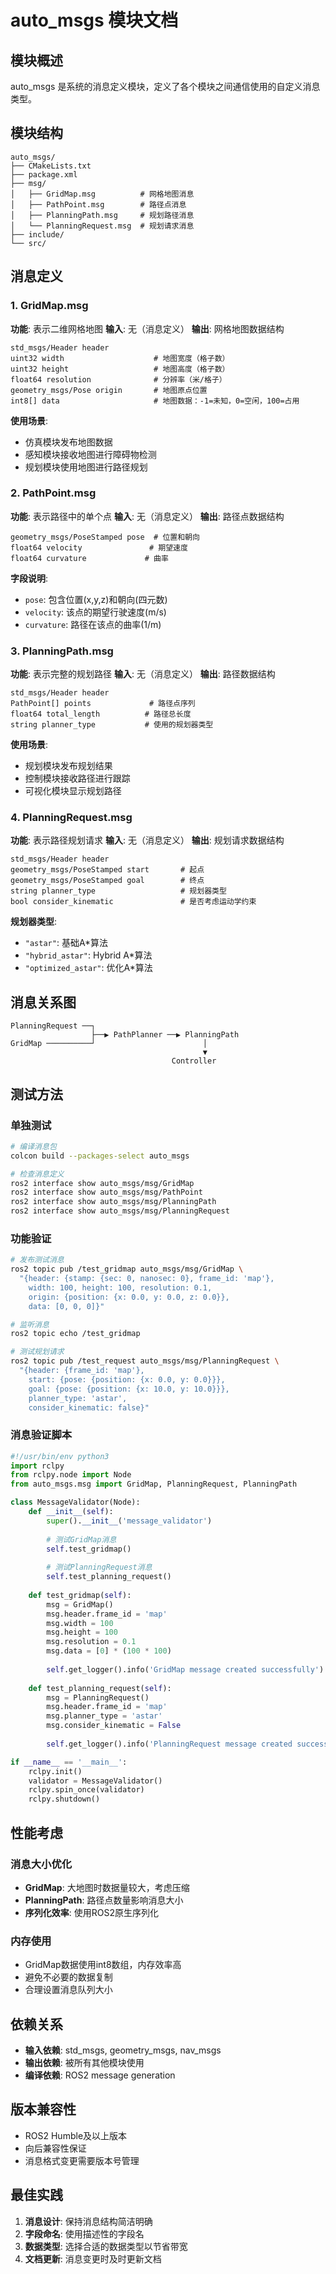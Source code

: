 # auto_msgs 模块文档

## 模块概述
auto_msgs 是系统的消息定义模块，定义了各个模块之间通信使用的自定义消息类型。

## 模块结构
```
auto_msgs/
├── CMakeLists.txt
├── package.xml
├── msg/
│   ├── GridMap.msg          # 网格地图消息
│   ├── PathPoint.msg        # 路径点消息
│   ├── PlanningPath.msg     # 规划路径消息
│   └── PlanningRequest.msg  # 规划请求消息
├── include/
└── src/
```

## 消息定义

### 1. GridMap.msg
**功能**: 表示二维网格地图
**输入**: 无（消息定义）
**输出**: 网格地图数据结构

```msg
std_msgs/Header header
uint32 width                    # 地图宽度（格子数）
uint32 height                   # 地图高度（格子数）
float64 resolution              # 分辨率（米/格子）
geometry_msgs/Pose origin       # 地图原点位置
int8[] data                     # 地图数据：-1=未知，0=空闲，100=占用
```

**使用场景**:
- 仿真模块发布地图数据
- 感知模块接收地图进行障碍物检测
- 规划模块使用地图进行路径规划

### 2. PathPoint.msg
**功能**: 表示路径中的单个点
**输入**: 无（消息定义）
**输出**: 路径点数据结构

```msg
geometry_msgs/PoseStamped pose  # 位置和朝向
float64 velocity               # 期望速度
float64 curvature             # 曲率
```

**字段说明**:
- `pose`: 包含位置(x,y,z)和朝向(四元数)
- `velocity`: 该点的期望行驶速度(m/s)
- `curvature`: 路径在该点的曲率(1/m)

### 3. PlanningPath.msg
**功能**: 表示完整的规划路径
**输入**: 无（消息定义）
**输出**: 路径数据结构

```msg
std_msgs/Header header
PathPoint[] points             # 路径点序列
float64 total_length          # 路径总长度
string planner_type           # 使用的规划器类型
```

**使用场景**:
- 规划模块发布规划结果
- 控制模块接收路径进行跟踪
- 可视化模块显示规划路径

### 4. PlanningRequest.msg
**功能**: 表示路径规划请求
**输入**: 无（消息定义）
**输出**: 规划请求数据结构

```msg
std_msgs/Header header
geometry_msgs/PoseStamped start       # 起点
geometry_msgs/PoseStamped goal        # 终点
string planner_type                   # 规划器类型
bool consider_kinematic               # 是否考虑运动学约束
```

**规划器类型**:
- `"astar"`: 基础A*算法
- `"hybrid_astar"`: Hybrid A*算法
- `"optimized_astar"`: 优化A*算法

## 消息关系图

```
PlanningRequest ──┐
                  ├──▶ PathPlanner ──▶ PlanningPath
GridMap ──────────┘                        │
                                           ▼
                                    Controller
```

## 测试方法

### 单独测试
```bash
# 编译消息包
colcon build --packages-select auto_msgs

# 检查消息定义
ros2 interface show auto_msgs/msg/GridMap
ros2 interface show auto_msgs/msg/PathPoint
ros2 interface show auto_msgs/msg/PlanningPath
ros2 interface show auto_msgs/msg/PlanningRequest
```

### 功能验证
```bash
# 发布测试消息
ros2 topic pub /test_gridmap auto_msgs/msg/GridMap \
  "{header: {stamp: {sec: 0, nanosec: 0}, frame_id: 'map'}, 
    width: 100, height: 100, resolution: 0.1, 
    origin: {position: {x: 0.0, y: 0.0, z: 0.0}}, 
    data: [0, 0, 0]}"

# 监听消息
ros2 topic echo /test_gridmap

# 测试规划请求
ros2 topic pub /test_request auto_msgs/msg/PlanningRequest \
  "{header: {frame_id: 'map'}, 
    start: {pose: {position: {x: 0.0, y: 0.0}}}, 
    goal: {pose: {position: {x: 10.0, y: 10.0}}}, 
    planner_type: 'astar', 
    consider_kinematic: false}"
```

### 消息验证脚本
```python
#!/usr/bin/env python3
import rclpy
from rclpy.node import Node
from auto_msgs.msg import GridMap, PlanningRequest, PlanningPath

class MessageValidator(Node):
    def __init__(self):
        super().__init__('message_validator')
        
        # 测试GridMap消息
        self.test_gridmap()
        
        # 测试PlanningRequest消息
        self.test_planning_request()
    
    def test_gridmap(self):
        msg = GridMap()
        msg.header.frame_id = 'map'
        msg.width = 100
        msg.height = 100
        msg.resolution = 0.1
        msg.data = [0] * (100 * 100)
        
        self.get_logger().info('GridMap message created successfully')
    
    def test_planning_request(self):
        msg = PlanningRequest()
        msg.header.frame_id = 'map'
        msg.planner_type = 'astar'
        msg.consider_kinematic = False
        
        self.get_logger().info('PlanningRequest message created successfully')

if __name__ == '__main__':
    rclpy.init()
    validator = MessageValidator()
    rclpy.spin_once(validator)
    rclpy.shutdown()
```

## 性能考虑

### 消息大小优化
- **GridMap**: 大地图时数据量较大，考虑压缩
- **PlanningPath**: 路径点数量影响消息大小
- **序列化效率**: 使用ROS2原生序列化

### 内存使用
- GridMap数据使用int8数组，内存效率高
- 避免不必要的数据复制
- 合理设置消息队列大小

## 依赖关系
- **输入依赖**: std_msgs, geometry_msgs, nav_msgs
- **输出依赖**: 被所有其他模块使用
- **编译依赖**: ROS2 message generation

## 版本兼容性
- ROS2 Humble及以上版本
- 向后兼容性保证
- 消息格式变更需要版本号管理

## 最佳实践
1. **消息设计**: 保持消息结构简洁明确
2. **字段命名**: 使用描述性的字段名
3. **数据类型**: 选择合适的数据类型以节省带宽
4. **文档更新**: 消息变更时及时更新文档 